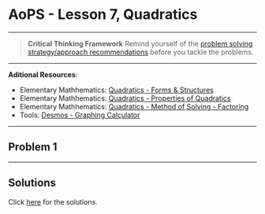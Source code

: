 # AoPS - Lesson 7, Quadratics

---

>**Critical Thinking Framework**
> Remind yourself of the [problem solving strategy/approach recommendations](../../../critical-thinking/toolbox/advice.md) before you tackle the problems.

---

**Aditional Resources**:

- Elementary Mathhematics: [Quadratics - Forms & Structures](../../../a1/eqs/quadratics/index.md)
- Elementary Mathhematics: [Quadratics - Properties of Quadratics](../../../a1/eqs/quadratics/quadratics-properties.md)
- Elementary Mathhematics: [Quadratics - Method of Solving - Factoring](../../../a1/eqs/quadratics/solving-methods/method-factoring.md)
- Tools: [Desmos - Graphing Calculator](https://www.desmos.com/geometry)

---

## **Problem 1**

>

---

## **Solutions**

Click [here](hw.07.sol.md) for the solutions.